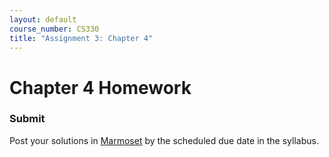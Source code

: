 ```yaml
---
layout: default
course_number: CS330
title: "Assignment 3: Chapter 4"
---
```


# Chapter 4 Homework



### Submit 

Post your solutions in [Marmoset](https://cs.ycp.edu/marmoset) by the scheduled due date in the syllabus. 
